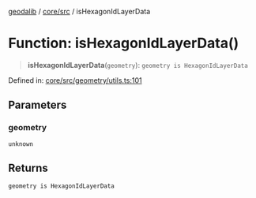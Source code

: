 [geodalib](../../../modules.md) / [core/src](../index.md) / isHexagonIdLayerData

# Function: isHexagonIdLayerData()

> **isHexagonIdLayerData**(`geometry`): `geometry is HexagonIdLayerData`

Defined in: [core/src/geometry/utils.ts:101](https://github.com/GeoDaCenter/geoda-lib/blob/fd732718ef3d9fb5e87d0aa5ef9ee659a7cf3f31/js/packages/core/src/geometry/utils.ts#L101)

## Parameters

### geometry

`unknown`

## Returns

`geometry is HexagonIdLayerData`
